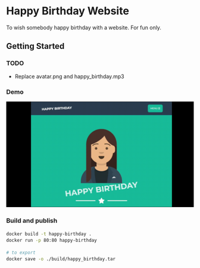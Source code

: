 # Happy Birthday Website

To wish somebody happy birthday with a website. For fun only.

## Getting Started

### TODO
* Replace avatar.png and happy_birthday.mp3 

### Demo
![Demo](assets/demo.gif)

### Build and publish

```bash
docker build -t happy-birthday .
docker run -p 80:80 happy-birthday

# to export
docker save -o ./build/happy_birthday.tar
```

<!-- ## Citation

* UI modified from [startbootstrap-freelancer](https://github.com/StartBootstrap/startbootstrap-freelancer.git)
* Sample avatar generate from [getavataars](https://getavataaars.com/?avatarStyle=Transparent)
* Music from [Happy Birthday India Version](https://www.youtube.com/watch?v=USpw3I41pnc) -->